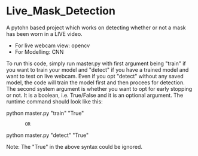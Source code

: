 # Live_Mask_Detection

A pytohn based project which works on detecting whether or not a mask has been worn in a LIVE video. 
  * For live webcam view: opencv
  * For Modelling: CNN
  
To run this code, simply run master.py with first argument being "train" if you want to train your model and "detect" if you have a trained model and want to test on live webcam.
Even if you opt "detect" without any saved model, the code will train the model first and then procees for detection.
The second system argument is whether you want to opt for early stopping or not. It is a boolean, i.e. True/False and it is an optional argument.
The runtime command should look like this:

  python master.py "train" "True"
  
           OR

  python master.py "detect" "True"
  
Note: The "True" in the above syntax could be ignored.
